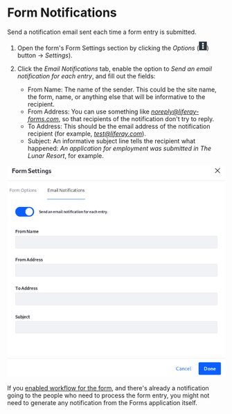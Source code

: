 # Form Notifications

Send a notification email sent each time a form entry is submitted. 

1.  Open the form's Form Settings section by clicking the *Options*
    (![Options](../../images/icon-options.png)) button &rarr; *Settings*). 

2.  Click the *Email Notifications* tab, enable the option to *Send an email
    notification for each entry*, and fill out the fields:

    -  From Name: The name of the sender. This could be the site name, the form,
       name, or anything else that will be informative to the recipient.
    -  From Address: You can use something like *noreply@liferay-forms.com*, so that
       recipients of the notification don't try to reply.
    -  To Address: This should be the email address of the notification recipient
       (for example, *test@liferay.com*). 
    -  Subject: An informative subject line tells the recipient what happened:
       *An application for employment was submitted in The Lunar Resort*, for
       example.

![Figure x: Configure email notifications each time a form entry is submitted.](../../images/forms-notification-email.png)

If you 
[enabled workflow for the form](/discover/portal/-/knowledge_base/7-1/workflow-and-forms),
and there's already a notification going to the people who need to process the
form entry, you might not need to generate any notification from the Forms
application itself.
